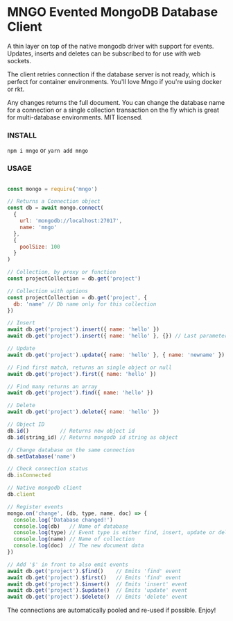 # MNGO Evented MongoDB Database Client
A thin layer on top of the native mongodb driver with support for events. Updates, inserts and deletes can be subscribed to for use with web sockets.

The client retries connection if the database server is not ready, which is perfect for container environments. You'll love Mngo if you're using docker or rkt.

Any changes returns the full document. You can change the database name for a connection or a single collection transaction on the fly which is great for multi-database environments. MIT licensed.

### INSTALL
```npm i mngo``` or ```yarn add mngo```

### USAGE
```javascript

const mongo = require('mngo')

// Returns a Connection object
const db = await mongo.connect(
  {
    url: 'mongodb://localhost:27017',
    name: 'mngo'
  },
  {
    poolSize: 100
  }
)

// Collection, by proxy or function
const projectCollection = db.get('project')

// Collection with options
const projectCollection = db.get('project', {
  db: 'name' // Db name only for this collection
})

// Insert
await db.get('project').insert({ name: 'hello' })
await db.get('project').insert({ name: 'hello' }, {}) // Last parameter is native mongodb options

// Update
await db.get('project').update({ name: 'hello' }, { name: 'newname' })

// Find first match, returns an single object or null
await db.get('project').first({ name: 'hello' })

// Find many returns an array
await db.get('project').find({ name: 'hello' })

// Delete
await db.get('project').delete({ name: 'hello' })

// Object ID
db.id()          // Returns new object id
db.id(string_id) // Returns mongodb id string as object

// Change database on the same connection
db.setDatabase('name')

// Check connection status
db.isConnected

// Native mongodb client
db.client

// Register events
mongo.on('change', (db, type, name, doc) => {
  console.log('Database changed!')
  console.log(db)   // Name of database
  console.log(type) // Event type is either find, insert, update or delete
  console.log(name) // Name of collection
  console.log(doc)  // The new document data
})

// Add '$' in front to also emit events
await db.get('project').$find()    // Emits 'find' event
await db.get('project').$first()   // Emits 'find' event
await db.get('project').$insert()  // Emits 'insert' event
await db.get('project').$update()  // Emits 'update' event
await db.get('project').$delete()  // Emits 'delete' event
```
The connections are automatically pooled and re-used if possible. Enjoy!

